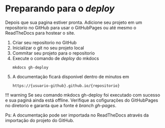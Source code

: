 # Preparando para o *deploy*

Depois que sua pagina estiver pronta. Adicione seu projeto em um repositorio no GitHub para usar o GitHubPages ou até mesmo o ReadTheDocs para hostear o site.


1. Criar seu repositorio no GitHub
2. Inicializar o git no seu projeto local
3. Commitar seu projeto para o repositorio
4. Execute o comando de *deploy* do mkdocs
    ```
    mkdocs gh-deploy
    ```
5. A documentação ficará disponivel dentro de minutos em 
    ```
    https://{usuario-github}.github.io/{repositorio}
    ```

!!! warning 
    Se seu comando mkdocs gh-deploy foi executado com sucesso e sua paginá ainda está offline.
    Verifique as cofigurações do GitHubPages no diretorio e garanta que a fonte é *branch gh-pages*.

Ps: A documentação pode ser importada no ReadTheDocs através da importação do projeto do GitHub.
